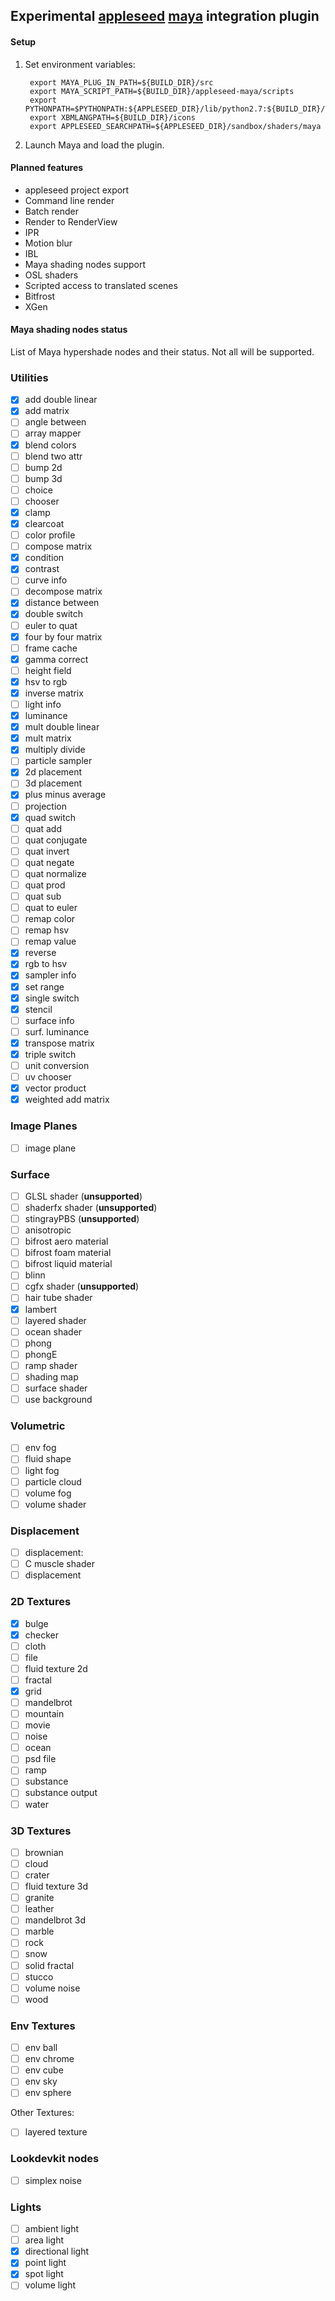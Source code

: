 ## Experimental [appleseed](http://appleseedhq.net/) [maya](http://www.autodesk.com/products/maya/overview) integration plugin

#### Setup

1. Set environment variables:

        export MAYA_PLUG_IN_PATH=${BUILD_DIR}/src
        export MAYA_SCRIPT_PATH=${BUILD_DIR}/appleseed-maya/scripts
        export PYTHONPATH=$PYTHONPATH:${APPLESEED_DIR}/lib/python2.7:${BUILD_DIR}/scripts
        export XBMLANGPATH=${BUILD_DIR}/icons
        export APPLESEED_SEARCHPATH=${APPLESEED_DIR}/sandbox/shaders/maya

2. Launch Maya and load the plugin.

#### Planned features

- appleseed project export
- Command line render
- Batch render
- Render to RenderView
- IPR
- Motion blur
- IBL
- Maya shading nodes support
- OSL shaders
- Scripted access to translated scenes
- Bitfrost
- XGen

#### Maya shading nodes status

List of Maya hypershade nodes and their status. Not all will be supported.

### Utilities

- [x] add double linear
- [x] add matrix
- [ ] angle between
- [ ] array mapper
- [x] blend colors
- [ ] blend two attr
- [ ] bump 2d
- [ ] bump 3d
- [ ] choice
- [ ] chooser
- [x] clamp
- [x] clearcoat
- [ ] color profile
- [ ] compose matrix
- [x] condition
- [x] contrast
- [ ] curve info
- [ ] decompose matrix
- [x] distance between
- [x] double switch
- [ ] euler to quat
- [x] four by four matrix
- [ ] frame cache
- [x] gamma correct
- [ ] height field
- [x] hsv to rgb
- [x] inverse matrix
- [ ] light info
- [x] luminance
- [x] mult double linear
- [x] mult matrix
- [x] multiply divide
- [ ] particle sampler
- [x] 2d placement
- [ ] 3d placement
- [x] plus minus average
- [ ] projection
- [x] quad switch
- [ ] quat add
- [ ] quat conjugate
- [ ] quat invert
- [ ] quat negate
- [ ] quat normalize
- [ ] quat prod
- [ ] quat sub
- [ ] quat to euler
- [ ] remap color
- [ ] remap hsv
- [ ] remap value
- [x] reverse
- [x] rgb to hsv
- [x] sampler info
- [x] set range
- [x] single switch
- [x] stencil
- [ ] surface info
- [ ] surf. luminance
- [x] transpose matrix
- [x] triple switch
- [ ] unit conversion
- [ ] uv chooser
- [x] vector product
- [x] weighted add matrix

### Image Planes

- [ ] image plane

### Surface

- [ ] GLSL shader (**unsupported**)
- [ ] shaderfx shader (**unsupported**)
- [ ] stingrayPBS (**unsupported**)
- [ ] anisotropic
- [ ] bifrost aero material
- [ ] bifrost foam material
- [ ] bifrost liquid material
- [ ] blinn
- [ ] cgfx shader (**unsupported**)
- [ ] hair tube shader
- [x] lambert
- [ ] layered shader
- [ ] ocean shader
- [ ] phong
- [ ] phongE
- [ ] ramp shader
- [ ] shading map
- [ ] surface shader
- [ ] use background

### Volumetric

- [ ] env fog
- [ ] fluid shape
- [ ] light fog
- [ ] particle cloud
- [ ] volume fog
- [ ] volume shader

### Displacement

- [ ] displacement:
- [ ] C muscle shader
- [ ] displacement

### 2D Textures

- [x] bulge
- [x] checker
- [ ] cloth
- [ ] file
- [ ] fluid texture 2d
- [ ] fractal
- [x] grid
- [ ] mandelbrot
- [ ] mountain
- [ ] movie
- [ ] noise
- [ ] ocean
- [ ] psd file
- [ ] ramp
- [ ] substance
- [ ] substance output
- [ ] water

### 3D Textures

- [ ] brownian
- [ ] cloud
- [ ] crater
- [ ] fluid texture 3d
- [ ] granite
- [ ] leather
- [ ] mandelbrot 3d
- [ ] marble
- [ ] rock
- [ ] snow
- [ ] solid fractal
- [ ] stucco
- [ ] volume noise
- [ ] wood

### Env Textures

- [ ] env ball
- [ ] env chrome
- [ ] env cube
- [ ] env sky
- [ ] env sphere

Other Textures:

- [ ] layered texture

### Lookdevkit nodes

- [ ] simplex noise


### Lights

- [ ] ambient light
- [ ] area light
- [x] directional light
- [x] point light
- [x] spot light
- [ ] volume light
